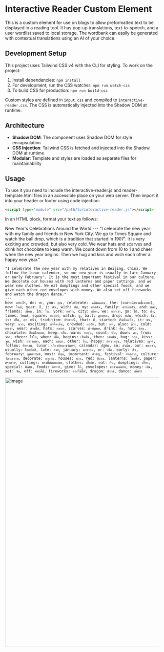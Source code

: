 # Interactive Reader Custom Element

This is a custom element for use on blogs to allow preformatted text to be displayed in a reading tool.
It has pop-up translations, text-to-speech, and a user wordlist saved to local storage.
The wordbank can easily be generated with contextual translations using an AI of your choice.

## Development Setup

This project uses Tailwind CSS v4 with the CLI for styling. To work on the project:

1. Install dependencies: `npm install`
2. For development, run the CSS watcher: `npm run watch-css`
3. To build CSS for production: `npm run build-css`

Custom styles are defined in `input.css` and compiled to `interactive-reader.css`. The CSS is automatically injected into the Shadow DOM at runtime.

## Architecture

- **Shadow DOM**: The component uses Shadow DOM for style encapsulation
- **CSS Injection**: Tailwind CSS is fetched and injected into the Shadow DOM at runtime
- **Modular**: Template and styles are loaded as separate files for maintainability

## Usage

To use it you need to include the interactive-reader.js and reader-template.html files in an accessible place on your web server. 
Then import it into your header or footer using code injection:
```html
<script type="module" src="/path/to/interactive-reader.js"></script>
```

In an HTML block, format your text as follows:

<interactive-reader>
    New Year's Celebrations Around the World
    ---
    "I celebrate the new year with my family and friends in New York City. We go to Times Square and watch the ball drop, which is a tradition that started in 1907¹. It is very exciting and crowded, but also very cold. We wear hats and scarves and drink hot chocolate to keep warm. We count down from 10 to 1 and cheer when the new year begins. Then we hug and kiss and wish each other a happy new year."

    "I celebrate the new year with my relatives in Beijing, China. We follow the lunar calendar, so our new year is usually in late January or early February². It is the most important festival in our culture. We decorate our houses with red lanterns and paper cuttings, and we wear new clothes. We eat dumplings and other special foods, and we give each other red envelopes with money. We also set off fireworks and watch the dragon dance."
    ---
    how: อย่างไร, do: ทำ, you: คุณ, celebrate: เฉลิมฉลอง, the: (คำนำหน้านามชี้เฉพาะ), new: ใหม่, year: ปี, i: ฉัน, with: กับ, my: ของฉัน, family: ครอบครัว, and: และ, friends: เพื่อน, in: ใน, york: ยอร์ก, city: เมือง, we: พวกเรา, go: ไป, to: ถึง, times: ไทมส์, square: สแควร์, watch: ดู, ball: ลูกบอล, drop: หล่น, which: ซึ่ง, is: เป็น, a: หนึ่ง, tradition: ประเพณี, that: ที่, started: เริ่มต้นแล้ว, it: มัน, very: มาก, exciting: น่าตื่นเต้น, crowded: แออัด, but: แต่, also: ด้วย, cold: หนาว, wear: สวมใส่, hats: หมวก, scarves: ผ้าพันคอ, drink: ดื่ม, hot: ร้อน, chocolate: ช็อคโกแลต, keep: เก็บ, warm: อบอุ่น, count: นับ, down: ลง, from: จาก, cheer: ไชโย, when: เมื่อ, begins: เริ่มต้น, then: จากนั้น, hug: กอด, kiss: จูบ, wish: ปรารถนา, each: แต่ละ, other: อื่น, happy: มีความสุข, relatives: ญาติ, follow: ติดตาม, lunar: เกี่ยวกับดวงจันทร์, calendar: ปฏิทิน, so: ดังนั้น, our: ของเรา, usually: โดยปกติ, late: สาย, january: มกราคม, or: หรือ, early: เร็ว, february: กุมภาพันธ์, most: ที่สุด, important: สำคัญ, festival: เทศกาล, culture: วัฒนธรรม, decorate: ตกแต่ง, houses: บ้าน, red: สีแดง, lanterns: โคมไฟ, paper: กระดาษ, cuttings: ของที่ตัดออกมา, clothes: เสื้อผ้า, eat: กิน, dumplings: เกี๊ยว, special: พิเศษ, foods: อาหาร, give: ให้, envelopes: ซองจดหมาย, money: เงิน, set: จัด, off: ออกไป, fireworks: ดอกไม้ไฟ, dragon: มังกร, dance: เต้นรำ
</interactive-reader>

<img width="856" height="882" alt="image" src="https://github.com/user-attachments/assets/44696175-fa04-4316-86c1-fc9fb03983bf" />
